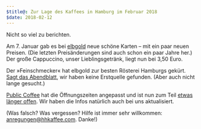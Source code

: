 ```yaml
---
$title@: Zur Lage des Kaffees in Hamburg im Februar 2018
$date: 2018-02-12 
---
```


Nicht so viel zu berichten.

Am 7. Januar gab es bei [elbgold]([url('/content/cafes/elbgold.md')]) neue schöne Karten – mit ein paar neuen Preisen. (Die letzten Preisänderungen sind auch schon ein paar Jahre her.) Der große Cappuccino, unser Lieblingsgetränk, liegt nun bei 3,50 Euro.

Der »Feinschmecker« hat elbgold zur besten Rösterei Hamburgs gekürt. [Sagt das Abendblatt](https://www.abendblatt.de/hamburg/article213340557/Feinschmecker-kuert-Hamburgs-besten-Kaffee.html), wir haben keine Erstquelle gefunden. (Aber auch nicht lange gesucht.)

[Public Coffee]([url('/content/cafes/public.md')]) hat die Öffnungszeiten angepasst und ist nun zum Teil [etwas länger offen](https://www.facebook.com/publiccoffeeroasters/photos/a.389606667816787.1073741830.389370594507061/1420002314777212/?type=3&theater). Wir haben die Infos natürlich auch bei uns aktualisiert.

(Was falsch? Was vergessen? Hilfe ist immer sehr willkommen: [anregungen@hhkaffee.com](mailto:anregungen@hhkaffee.com). Danke!)